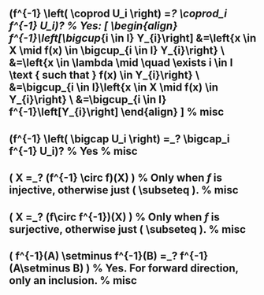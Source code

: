 
\(f^{-1} \left( \coprod U_i \right) =_? \coprod_i f^{-1} U_i\)?
%
Yes:
\[
\begin{align}
f^{-1}\left[\bigcup_{i \in I} Y_{i}\right] &=\left\{x \in X \mid f(x) \in \bigcup_{i \in I} Y_{i}\right\} \\
&=\left\{x \in \lambda \mid \quad \exists i \in I \text { such that } f(x) \in Y_{i}\right\} \\
&=\bigcup_{i \in I}\left\{x \in X \mid f(x) \in Y_{i}\right\} \\
&=\bigcup_{i \in I} f^{-1}\left[Y_{i}\right]
\end{align}
\]
%
misc
---

\(f^{-1} \left( \bigcap U_i \right) =_? \bigcap_i f^{-1} U_i\)?
%
Yes
%
misc
---


\( X =_? (f^{-1} \circ f)(X) \)
%
Only when $f$ is injective, otherwise just \( \subseteq \).
%
misc
---

\( X =_? (f\circ f^{-1})(X) \)
%
Only when $f$ is surjective, otherwise just \( \subseteq \).
%
misc
---

\( f^{-1}(A) \setminus f^{-1}(B) =_? f^{-1}(A\setminus B) \)
%
Yes.
For forward direction, only an inclusion.
%
misc
---

